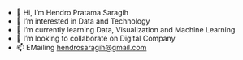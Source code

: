 - 👋 Hi, I’m Hendro Pratama Saragih
- 👀 I’m interested in Data and Technology
- 🌱 I’m currently learning Data, Visualization and Machine Learning
- 💞️ I’m looking to collaborate on Digital Company
- 📫 EMailing hendrosaragih@gmail.com

<!---
hendrosaragih/hendrosaragih is a ✨ special ✨ repository because its `README.md` (this file) appears on your GitHub profile.
You can click the Preview link to take a look at your changes.
--->
